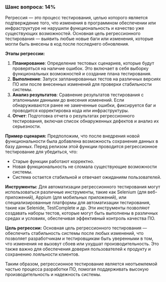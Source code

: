 ### Шанс вопроса: 14%

Регрессия — это процесс тестирования, целью которого является подтверждение того, что изменения в программном обеспечении или инфраструктуре не нарушили функциональность и качество уже существующих возможностей. Основная цель регрессионного тестирования — выявить любые новые баги или изменения, которые могли быть внесены в код после последнего обновления.

**Этапы регрессии:**
1. **Планирование**: Определение тестовых сценариев, которые будут проверяться на наличие ошибок. Это включает в себя выборку функциональных возможностей и создание плана тестирования.
2. **Выполнение**: Запуск запланированных тестов на различных версиях ПО или после внесенных изменений для проверки стабильности системы.
3. **Анализ результатов**: Сравнение результатов тестирования с эталонными данными до внесения изменений. Если обнаруживаются ранее не замеченные ошибки, фиксируется баг и проводится корректировка кода или инфраструктуры.
4. **Отчет**: Подготовка отчета о результатах регрессионного тестирования, включая список обнаруженных дефектов и анализ их серьезности.

**Пример сценария:**
Предположим, что после внедрения новой функциональности была добавлена возможность сохранения данных в базу данных. Перед релизом этой функции проводится регрессионное тестирование для убедиться, что:
- Старые функции работают корректно.
- Новая функциональность не сломала существующие возможности системы.
- Система остается стабильной и отвечает ожиданиям пользователей.

**Инструменты:**
Для автоматизации регрессионного тестирования могут использоваться различные инструменты, такие как Selenium (для веб-приложений), Appium (для мобильных приложений), или специализированные платформы для автоматизации тестирования, такие как Selenide, TestComplete и др. Эти инструменты позволяют создавать наборы тестов, которые могут быть выполнены в различных средах и условиях, обеспечивая эффективный контроль качества ПО.

**Цель регрессии:**
Основная цель регрессионного тестирования — обеспечить стабильность системы после любых изменений, что позволяет разработчикам и тестировщикам быть уверенными в том, что изменения не вызовут сбоев или ухудшат производительность. Это также важно для обеспечения доверия пользователей к продукту и сохранению лояльности клиентов.

Таким образом, регрессионное тестирование является неотъемлемой частью процесса разработки ПО, помогая поддерживать высокую производительность и надежность системы.